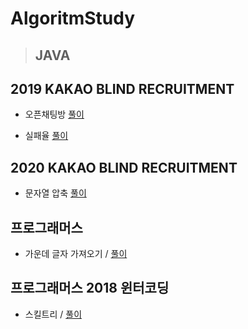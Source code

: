 # AlgoritmStudy

> ## JAVA

## <strong> 2019 KAKAO BLIND RECRUITMENT </strong>

- 오픈채팅방 <a href="https://github.com/1492036/AlgoritmStudy/blob/master/src/kakao/test2019/openchat/Main.java">풀이</a>

- 실패율 <a href="https://github.com/1492036/AlgoritmStudy/blob/master/src/kakao/test2019/faillurerate/Main.java">풀이</a>

## <strong> 2020 KAKAO BLIND RECRUITMENT </strong>

- 문자열 압축 <a href="https://github.com/1492036/AlgoritmStudy/blob/master/src/kakao/test2020/textcompress/Main.java">풀이</a>

## <strong> 프로그래머스 </strong>

- 가운데 글자 가져오기 / <a href="https://github.com/1492036/AlgoritmStudy/blob/master/src/programmers/centerword/Main.java">풀이</a>

## <strong> 프로그래머스 2018 윈터코딩 </strong>

- 스킬트리 / <a href="https://github.com/1492036/AlgoritmStudy/blob/master/src/programmers/winter2018/skilltree/Main.java">풀이</a>
